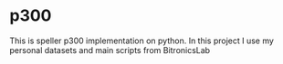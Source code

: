 # p300
This is speller p300 implementation on python. In this project I use my personal datasets and main scripts from BitronicsLab
